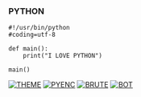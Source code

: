 ### PYTHON 
```
#!/usr/bin/python
#coding=utf-8

def main():
    print("I LOVE PYTHON")

main()
```
<a href="https://github.com/P4HRUL/THEME"><img title="THEME" src="https://github-readme-stats.vercel.app/api/pin/?username=P4HRUL&repo=THEME&theme=vision-friendly-dark"></a>
<a href="https://github.com/P4HRUL/PYENC"><img title="PYENC" src="https://github-readme-stats.vercel.app/api/pin/?username=P4HRUL&repo=PYENC&theme=vision-friendly-dark"></a>
<a href="https://github.com/P4HRUL/BRUTE"><img title="BRUTE" src="https://github-readme-stats.vercel.app/api/pin/?username=P4HRUL&repo=BRUTE&theme=vision-friendly-dark"></a>
<a href="https://github.com/P4HRUL/BOT"><img title="BOT" src="https://github-readme-stats.vercel.app/api/pin/?username=P4HRUL&repo=BOT&theme=vision-friendly-dark"></a>




